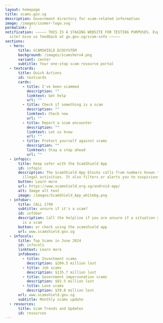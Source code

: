 ```yaml
---
layout: homepage
title: scams.gov.sg
description: Government directory for scam-related information
image: /images/isomer-logo.svg
permalink: /
notification: ––––– THIS IS A STAGING WEBSITE FOR TESTING PURPOSES. Explored the
  site? Give us feedback at go.gov.sg/scam-info –––––
sections:
  - hero:
      title: SCAMSHIELD ECOSYSTEM
      background: /images/scamshero4.png
      variant: center
      subtitle: Your one-stop scam resource portal
  - textcards:
      title: Quick Actions
      id: textcards
      cards:
        - title: I've been scammed
          description: ""
          linktext: Get help
          url: ""
        - title: Check if something is a scam
          description: ""
          linktext: Check now
          url: ""
        - title: Report a scam encounter
          description: ""
          linktext: Let us know
          url: ""
        - title: Protect yourself against scams
          description: ""
          linktext: Stay a step ahead
          url: ""
  - infopic:
      title: Keep safer with the ScamShield App
      id: infopic
      description: The ScamShield App blocks calls from numbers known to be used in
        illegal activities. It also filters or alerts you to suspicious SMSes.
      button: Learn more
      url: https://www.scamshield.org.sg/android-app/
      alt: Image alt text
      image: /images/ScamShield_App_whitebg.png
  - infobar:
      title: CALL 1799
      subtitle: unsure if it's a scam?
      id: infobar
      description: Call the helpline if you are unsure if a situation you are facing
        is a scam
      button: or check using the scamshield app
      url: www.scamshield.gov.sg
  - infocols:
      title: Top Scams in June 2024
      id: infocols
      linktext: Learn more
      infoboxes:
        - title: Investment scams
          description: $204.5 million lost
        - title: Job scams
          description: $135.7 million lost
        - title: Government impersonation scams
          description: $92.5 million lost
        - title: Love scams
          description: $39.8 million lost
      url: www.scamshield.gov.sg
      subtitle: Monthly scams update
  - resources:
      title: Scam Trends and Updates
      id: resources
---
```

